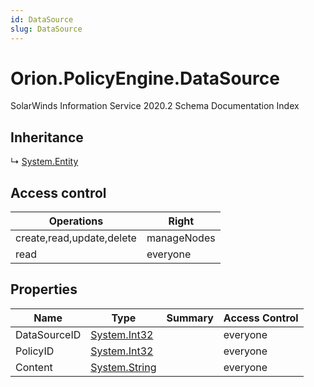 ```yaml
---
id: DataSource
slug: DataSource
---
```


# Orion.PolicyEngine.DataSource

SolarWinds Information Service 2020.2 Schema Documentation Index

## Inheritance

↳ [System.Entity](./../System/Entity)

## Access control

| Operations | Right |
| ------ | ------ |
| create,read,update,delete | manageNodes |
| read | everyone |

## Properties

| Name | Type | Summary | Access Control |
| ------ | ------ | ------ | ------ |
| DataSourceID | [System.Int32](https://docs.microsoft.com/en-us/dotnet/api/system.int32) |  | everyone |
| PolicyID | [System.Int32](https://docs.microsoft.com/en-us/dotnet/api/system.int32) |  | everyone |
| Content | [System.String](https://docs.microsoft.com/en-us/dotnet/api/system.string) |  | everyone |

